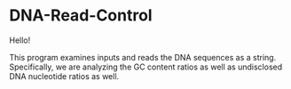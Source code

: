 # DNA-Read-Control

Hello!

This program examines inputs and reads the DNA sequences as a string. Specifically, we are analyzing the GC content ratios as well as undisclosed DNA nucleotide ratios as well.
